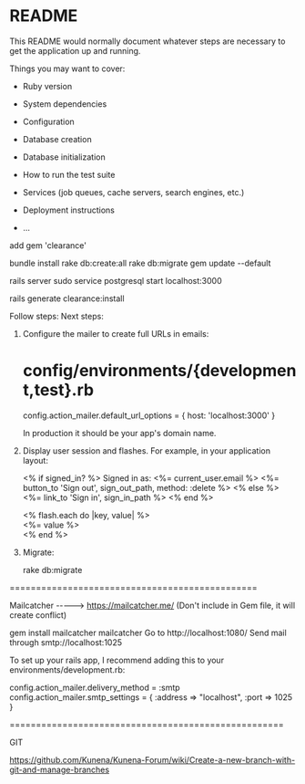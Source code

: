 # README

This README would normally document whatever steps are necessary to get the
application up and running.

Things you may want to cover:

* Ruby version

* System dependencies

* Configuration

* Database creation

* Database initialization

* How to run the test suite

* Services (job queues, cache servers, search engines, etc.)

* Deployment instructions

* ...

add gem 'clearance'

bundle install
rake db:create:all
rake db:migrate
gem update --default


rails server 
sudo service postgresql start
localhost:3000

rails generate clearance:install

Follow steps:
Next steps:

1. Configure the mailer to create full URLs in emails:

    # config/environments/{development,test}.rb
    config.action_mailer.default_url_options = { host: 'localhost:3000' }

    In production it should be your app's domain name.

2. Display user session and flashes. For example, in your application layout:

    <% if signed_in? %>
      Signed in as: <%= current_user.email %>
      <%= button_to 'Sign out', sign_out_path, method: :delete %>
    <% else %>
      <%= link_to 'Sign in', sign_in_path %>
    <% end %>

    <div id="flash">
      <% flash.each do |key, value| %>
        <div class="flash <%= key %>"><%= value %></div>
      <% end %>
    </div>

3. Migrate:

    rake db:migrate


===============================================

Mailcatcher   ----->   https://mailcatcher.me/
(Don't include in Gem file, it will create conflict)

gem install mailcatcher
mailcatcher
Go to http://localhost:1080/
Send mail through smtp://localhost:1025

To set up your rails app, I recommend adding this to your environments/development.rb:

config.action_mailer.delivery_method = :smtp
config.action_mailer.smtp_settings = { :address => "localhost", :port => 1025 }


====================================================

GIT

https://github.com/Kunena/Kunena-Forum/wiki/Create-a-new-branch-with-git-and-manage-branches